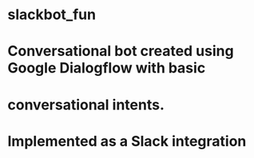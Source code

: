 # slackbot_fun
# Conversational bot created using Google Dialogflow with basic
# conversational intents.
# Implemented as a Slack integration
